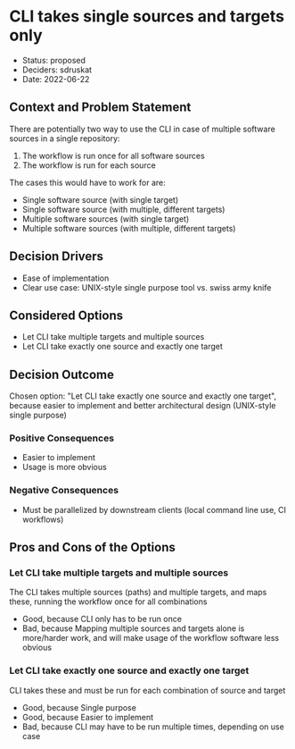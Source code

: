 <!--
SPDX-License-Identifier: CC-BY-SA-4.0
-->

# CLI takes single sources and targets only

* Status: proposed
* Deciders: sdruskat
* Date: 2022-06-22

## Context and Problem Statement

There are potentially two way to use the CLI in case of multiple software sources in a single repository:

1. The workflow is run once for all software sources
2. The workflow is run for each source

The cases this would have to work for are:

- Single software source (with single target)
- Single software source (with multiple, different targets)
- Multiple software sources (with single target)
- Multiple software sources (with multiple, different targets)

## Decision Drivers

* Ease of implementation
* Clear use case: UNIX-style single purpose tool vs. swiss army knife

## Considered Options

* Let CLI take multiple targets and multiple sources
* Let CLI take exactly one source and exactly one target

## Decision Outcome

Chosen option: "Let CLI take exactly one source and exactly one target", because easier to implement and better architectural design (UNIX-style single purpose)

### Positive Consequences

* Easier to implement
* Usage is more obvious

### Negative Consequences

* Must be parallelized by downstream clients (local command line use, CI workflows)

## Pros and Cons of the Options

### Let CLI take multiple targets and multiple sources

The CLI takes multiple sources (paths) and multiple targets, and maps these, running the workflow once for all combinations

* Good, because CLI only has to be run once
* Bad, because Mapping multiple sources and targets alone is more/harder work, and will make usage of the workflow software less obvious

### Let CLI take exactly one source and exactly one target

CLI takes these and must be run for each combination of source and target

* Good, because Single purpose
* Good, because Easier to implement
* Bad, because CLI may have to be run multiple times, depending on use case
